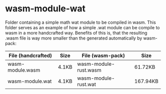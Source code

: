 # wasm-module-wat
Folder containing a simple math wat module to be compiled in wasm. This folder serves as an example of how a simple .wat module can be compile to wasm in a more handcrafted way. Benefits of this is, that the resulting .wasm file is way more smaller than the generated automatically by wasm-pack:

| File (handcrafted)| Size |  File (wasm-pack)| Size |
|--|--|--|--|
|  wasm-module.wasm |  4.1KB	 | wasm-module-rust.wasm |  61.72KB |
|  wasm-module.wat |  4.1KB  | wasm-module-rust.wat |  167.94KB |





